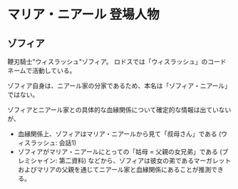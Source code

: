 # マリア・ニアール 登場人物

## ゾフィア

鞭刃騎士"ウィスラッシュ"ゾフィア。
ロドスでは「ウィスラッシュ」のコードネームで活動している。

ゾフィア自身は、ニアール家の分家であるため、本名は「ゾフィア・ニアール」ではない。

ゾフィアとニアール家との具体的な血縁関係について確定的な情報は出ていないが、
* 血縁関係上、ゾフィアはマリア・ニアールから見て「叔母さん」である (ウィスラッシュ: 会話1)
* ゾフィアがマリア・ニアールにとっての「姑母 = 父親の女兄弟」である (ブレミシャイン: 第二資料)
などから、ゾフィアは彼女の弟であるマーガレットおよびマリアの父親を通じてニアール家と血縁関係にあることが推測できる。


